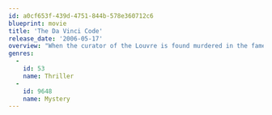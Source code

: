 ```yaml
---
id: a0cf653f-439d-4751-844b-578e360712c6
blueprint: movie
title: 'The Da Vinci Code'
release_date: '2006-05-17'
overview: "When the curator of the Louvre is found murdered in the famed museum's hallowed halls, Harvard professor, Robert Langdon and cryptographer, Sophie Neve must untangle a deadly web of deceit involving the works of Leonardo da Vinci."
genres:
  -
    id: 53
    name: Thriller
  -
    id: 9648
    name: Mystery
---
```

